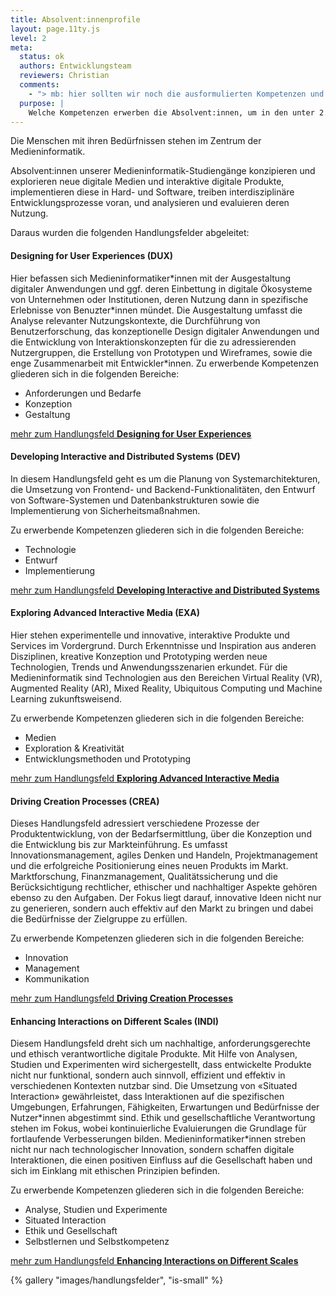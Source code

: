 ```yaml
---
title: Absolvent:innenprofile
layout: page.11ty.js
level: 2
meta:
  status: ok
  authors: Entwicklungsteam
  reviewers: Christian
  comments:
    - "> mb: hier sollten wir noch die ausformulierten Kompetenzen und Kompetenzcluster ergänzen, denke ich"
  purpose: | 
    Welche Kompetenzen erwerben die Absolvent:innen, um in den unter 2.2 genannten Handlungsfeldern wissenschaftsgeleitet und verantwortungsvoll tätig sein zu können (Absolvent:innenprofil)? 
---
```


Die Menschen mit ihren Bedürfnissen stehen im Zentrum der Medieninformatik.

Absolvent:innen unserer Medieninformatik-Studiengänge <span class="is-dux">konzipieren</span> und <span class="is-exa">explorieren</span> neue digitale Medien und interaktive digitale Produkte, <span class="is-dev">implementieren</span> diese in Hard- und Software, <span class="is-crea">treiben</span> interdisziplinäre Entwicklungsprozesse voran, und <span class="is-indi">analysieren</span> und <span class="is-indi">evaluieren</span> deren Nutzung.

Daraus wurden die folgenden Handlungsfelder abgeleitet:

<h4 class="is-dux-color">Designing for User Experiences (DUX)</h4>

Hier befassen sich Medieninformatiker\*innen mit der Ausgestaltung digitaler Anwendungen und ggf. deren Einbettung in digitale Ökosysteme von Unternehmen oder Institutionen, deren Nutzung dann in spezifische Erlebnisse von Benuzter\*innen mündet. Die Ausgestaltung umfasst die Analyse relevanter Nutzungskontexte, die Durchführung von Benutzerforschung, das konzeptionelle Design digitaler Anwendungen und die Entwicklung von Interaktionskonzepten für die zu adressierenden Nutzergruppen, die Erstellung von Prototypen und Wireframes, sowie die enge Zusammenarbeit mit Entwickler\*innen. Zu erwerbende Kompetenzen gliederen sich in die folgenden Bereiche:
- Anforderungen und Bedarfe
- Konzeption
- Gestaltung

[mehr zum Handlungsfeld **Designing for User Experiences**](/handlungsfelder/#designing-for-user-experiences)



<h4 class="is-dev-color">Developing Interactive and Distributed Systems (DEV)</h4>

In diesem Handlungsfeld geht es um die Planung von Systemarchitekturen, die Umsetzung von Frontend- und Backend-Funktionalitäten, den Entwurf von Software-Systemen und Datenbankstrukturen sowie die Implementierung von Sicherheitsmaßnahmen.

Zu erwerbende Kompetenzen gliederen sich in die folgenden Bereiche:
- Technologie
- Entwurf
- Implementierung

[mehr zum Handlungsfeld **Developing Interactive and Distributed Systems**](/handlungsfelder/#developing-interactive-and-distributed-systems)


<h4 class="is-exa-color">Exploring Advanced Interactive Media (EXA)</h4>

Hier stehen experimentelle und innovative, interaktive Produkte und Services im Vordergrund. Durch Erkenntnisse und Inspiration aus anderen Disziplinen, kreative Konzeption und Prototyping werden neue Technologien, Trends und Anwendungsszenarien erkundet. Für die Medieninformatik sind Technologien aus den Bereichen Virtual Reality (VR), Augmented Reality (AR), Mixed Reality, Ubiquitous Computing und Machine Learning zukunftsweisend. 

Zu erwerbende Kompetenzen gliederen sich in die folgenden Bereiche:
- Medien
- Exploration & Kreativität
- Entwicklungsmethoden und Prototyping

[mehr zum Handlungsfeld **Exploring Advanced Interactive Media**](/handlungsfelder/#enhancing-interactions-on-different-scales)



<h4 class="is-crea-color">Driving Creation Processes (CREA)</h4>

Dieses Handlungsfeld adressiert verschiedene Prozesse der Produktentwicklung, von der Bedarfsermittlung, über die Konzeption und die Entwicklung bis zur Markteinführung. Es umfasst Innovationsmanagement, agiles Denken und Handeln, Projektmanagement und die erfolgreiche Positionierung eines neuen Produkts im Markt. Marktforschung, Finanzmanagement, Qualitätssicherung und die Berücksichtigung rechtlicher, ethischer und nachhaltiger Aspekte gehören ebenso zu den Aufgaben. Der Fokus liegt darauf, innovative Ideen nicht nur zu generieren, sondern auch effektiv auf den Markt zu bringen und dabei die Bedürfnisse der Zielgruppe zu erfüllen.

Zu erwerbende Kompetenzen gliederen sich in die folgenden Bereiche:
- Innovation
- Management
- Kommunikation

[mehr zum Handlungsfeld **Driving Creation Processes**](/handlungsfelder/#driving-creation-processes)



<h4 class="is-indi-color">Enhancing Interactions on Different Scales (INDI)</h4>

Diesem Handlungsfeld dreht sich um nachhaltige, anforderungsgerechte und ethisch verantwortliche digitale Produkte. Mit Hilfe von Analysen, Studien und Experimenten wird sichergestellt, dass entwickelte Produkte nicht nur funktional, sondern auch sinnvoll, effizient und effektiv in verschiedenen Kontexten nutzbar sind. Die Umsetzung von «Situated Interaction» gewährleistet, dass Interaktionen auf die spezifischen Umgebungen, Erfahrungen, Fähigkeiten, Erwartungen und Bedürfnisse der Nutzer\*innen abgestimmt sind. Ethik und gesellschaftliche Verantwortung stehen im Fokus, wobei kontinuierliche Evaluierungen die Grundlage für fortlaufende Verbesserungen bilden. Medieninformatiker\*innen streben nicht nur nach technologischer Innovation, sondern schaffen digitale Interaktionen, die einen positiven Einfluss auf die Gesellschaft haben und sich im Einklang mit ethischen Prinzipien befinden. 

Zu erwerbende Kompetenzen gliederen sich in die folgenden Bereiche:
- Analyse, Studien und Experimente
- Situated Interaction
- Ethik und Gesellschaft
- Selbstlernen und Selbstkompetenz

[mehr zum Handlungsfeld **Enhancing Interactions on Different Scales**](/handlungsfelder/#enhancing-interactions-on-different-scales)

{% gallery "images/handlungsfelder", "is-small" %}
